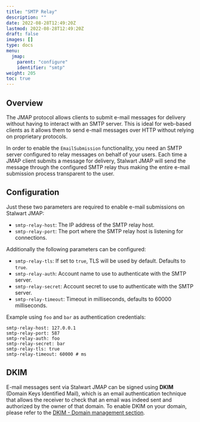 ```yaml
---
title: "SMTP Relay"
description: ""
date: 2022-08-28T12:49:20Z
lastmod: 2022-08-28T12:49:20Z
draft: false
images: []
type: docs
menu:
  jmap:
    parent: "configure"
    identifier: "smtp"
weight: 205
toc: true
---
```


## Overview

The JMAP protocol allows clients to submit e-mail messages for delivery without having to
interact with an SMTP server. This is ideal for web-based clients as it allows them to send e-mail 
messages over HTTP without relying on proprietary protocols.

In order to enable the ``EmailSubmission`` functionality, you need an SMTP server configured
to relay messages on behalf of your users. Each time a JMAP client submits a message for delivery, 
Stalwart JMAP will send the message through the configured SMTP relay thus making
the entire e-mail submission process transparent to the user.

## Configuration

Just these two parameters are required to enable e-mail submissions on Stalwart JMAP:

- ``smtp-relay-host``: The IP address of the SMTP relay host.
- ``smtp-relay-port``: The port where the SMTP relay host is listening for connections.

Additionally the following parameters can be configured:

- ``smtp-relay-tls``: If set to ``true``, TLS will be used by default. Defaults to ``true``.
- ``smtp-relay-auth``: Account name to use to authenticate with the SMTP server.
- ``smtp-relay-secret``: Account secret to use to authenticate with the SMTP server.
- ``smtp-relay-timeout``: Timeout in milliseconds, defaults to 60000 milliseconds.

Example using ``foo`` and ``bar`` as authentication credentials:

```
smtp-relay-host: 127.0.0.1
smtp-relay-port: 587
smtp-relay-auth: foo
smtp-relay-secret: bar
smtp-relay-tls: true
smtp-relay-timeout: 60000 # ms
```

## DKIM

E-mail messages sent via Stalwart JMAP can be signed using __DKIM__ (Domain Keys Identified Mail),
which is an email authentication technique that allows the receiver to check that an email was indeed 
sent and authorized by the owner of that domain.
To enable DKIM on your domain, please refer to the [DKIM - Domain management section](/jmap/manage/domains#dkim).

